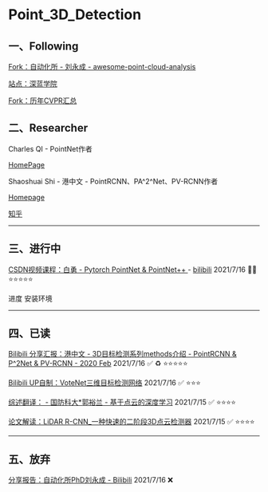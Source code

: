 # Point_3D_Detection

## 一、Following

[Fork：自动化所 - 刘永成 - awesome-point-cloud-analysis](https://github.com/Yochengliu/awesome-point-cloud-analysis)

[站点：深蓝学院](https://www.shenlanxueyuan.com/)

[Fork：历年CVPR汇总](https://github.com/extreme-assistant/CVPR2021-Paper-Code-Interpretation)

## 二、Researcher

Charles QI - PointNet作者

[HomePage](http://stanford.edu/~rqi/)

Shaoshuai Shi - 港中文 - PointRCNN、PA^2^Net、PV-RCNN作者

[Homepage](https://shishaoshuai.com/)

[知乎](https://www.zhihu.com/people/yilu-kuang-shuai/posts)

---

## 三、进行中

[CSDN视频课程：白勇 - Pytorch PointNet & PointNet++ ](https://edu.csdn.net/course/detail/30428)  - [bilibili](https://www.bilibili.com/video/BV1Pp4y1473K/?spm_id_from=333.788.recommend_more_video.1) 2021/7/16 🏃‍♀️ ⭐️⭐️⭐️⭐️⭐️

进度 安装环境



----

## 四、已读

[Bilibili 分享汇报：港中文 - 3D目标检测系列methods介绍 - PointRCNN & P^2Net & PV-RCNN - 2020 Feb](https://www.bilibili.com/video/BV1E741177wr?from=search&seid=8492363675717627619) 2021/7/16 ✅ ♻️ ⭐️⭐️⭐️⭐️⭐️

[Bilibili UP自制：VoteNet三维目标检测网络](https://www.bilibili.com/video/BV1sv411z75i?from=search&seid=3349358222854394614) 2021/7/16 ✅ ⭐️⭐️⭐️

[综述翻译： - 国防科大*郭裕兰 - 基于点云的深度学习](https://zhuanlan.zhihu.com/p/103640399) 2021/7/15 ✅ ⭐️⭐️⭐️⭐️

[论文解读：LiDAR R-CNN_一种快速的二阶段3D点云检测器](https://zhuanlan.zhihu.com/p/359800738) 2021/7/15 ✅ ⭐️⭐️⭐️⭐️

-----

## 五、放弃

[分享报告：自动化所PhD刘永成 - Bilibili](https://www.bilibili.com/video/BV1RZ4y1x7X2?from=search&seid=13321145174306682894) 2021/7/16 ❌

